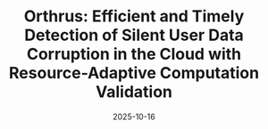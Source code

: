 ---
title: "Orthrus: Efficient and Timely Detection of Silent User Data Corruption in the Cloud with Resource-Adaptive Computation Validation"
collection: publications
category: conferences
permalink: /publication/tobeadd
excerpt: 'Chenxiao Liu, Zhenting Zhu(co-first), Quanxi Li, **_Yanwen Xia_**, Yifan Qiao, Xiangyun Deng, Youyou Lu, Tao Xie, Huimin Cui, Zidong Du, Harry Xu, Chenxi Wang*'
date: 2025-10-16
venue: 'SOSP25'
citation: 'The code and paper will be available soon.'
---
